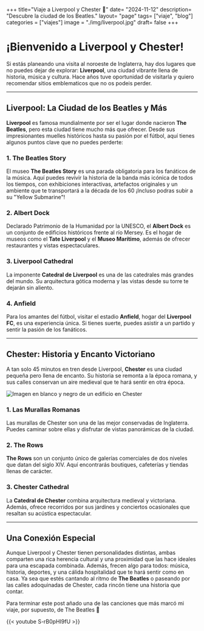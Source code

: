 +++
title="Viaje a Liverpool y Chester 🚕"
date= "2024-11-12"
description= "Descubre la ciudad de los Beatles."
layout= "page"
tags= ["viaje", "blog"]
categories = ["viajes"]
image = "./img/liverpool.jpg"
draft= false
+++

# ¡Bienvenido a Liverpool y Chester!

Si estás planeando una visita al noroeste de Inglaterra, hay dos lugares que no puedes dejar de explorar: **Liverpool**, una ciudad vibrante llena de historia, música y cultura.
Hace años tuve oportunidad de visitarla y quiero recomendar sitios emblematicos que no os podeis perder.

---

## Liverpool: La Ciudad de los Beatles y Más

**Liverpool** es famosa mundialmente por ser el lugar donde nacieron **The Beatles**, pero esta ciudad tiene mucho más que ofrecer. Desde sus impresionantes muelles históricos hasta su pasión por el fútbol, aquí tienes algunos puntos clave que no puedes perderte:

### 1. The Beatles Story
El museo **The Beatles Story** es una parada obligatoria para los fanáticos de la música. Aquí puedes revivir la historia de la banda más icónica de todos los tiempos, con exhibiciones interactivas, artefactos originales y un ambiente que te transportará a la década de los 60 ¡Incluso podras subir a su "Yellow Submarine"!

### 2. Albert Dock
Declarado Patrimonio de la Humanidad por la UNESCO, el **Albert Dock** es un conjunto de edificios históricos frente al río Mersey. Es el hogar de museos como el **Tate Liverpool** y el **Museo Marítimo**, además de ofrecer restaurantes y vistas espectaculares.

### 3. Liverpool Cathedral
La imponente **Catedral de Liverpool** es una de las catedrales más grandes del mundo. Su arquitectura gótica moderna y las vistas desde su torre te dejarán sin aliento.

### 4. Anfield
Para los amantes del fútbol, visitar el estadio **Anfield**, hogar del **Liverpool FC**, es una experiencia única. Si tienes suerte, puedes asistir a un partido y sentir la pasión de los fanáticos.

---

## Chester: Historia y Encanto Victoriano

A tan solo 45 minutos en tren desde Liverpool, **Chester** es una ciudad pequeña pero llena de encanto. Su historia se remonta a la época romana, y sus calles conservan un aire medieval que te hará sentir en otra época.

![Imagen en blanco y negro de un edificio en Chester](/img/chester.jpg)

### 1. Las Murallas Romanas
Las murallas de Chester son una de las mejor conservadas de Inglaterra. Puedes caminar sobre ellas y disfrutar de vistas panorámicas de la ciudad.

### 2. The Rows
**The Rows** son un conjunto único de galerías comerciales de dos niveles que datan del siglo XIV. Aquí encontrarás boutiques, cafeterías y tiendas llenas de carácter.

### 3. Chester Cathedral
La **Catedral de Chester** combina arquitectura medieval y victoriana. Además, ofrece recorridos por sus jardines y conciertos ocasionales que resaltan su acústica espectacular.

---

## Una Conexión Especial

Aunque Liverpool y Chester tienen personalidades distintas, ambas comparten una rica herencia cultural y una proximidad que las hace ideales para una escapada combinada.
Además, frecen algo para todos: música, historia, deportes, y una cálida hospitalidad que te hará sentir como en casa. 
Ya sea que estés cantando al ritmo de **The Beatles** o paseando por las calles adoquinadas de Chester, cada rincón tiene una historia que contar.

Para terminar este post añado una de las canciones que más marcó mi viaje, por supuesto, de The Beatles 🎸

{{< youtube S-rB0pHI9fU >}}

